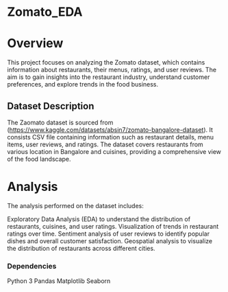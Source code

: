 # Zomato_EDA

# Overview
This project focuses on analyzing the Zomato dataset, which contains information about restaurants, their menus, ratings, and user reviews. The aim is to gain insights into the restaurant industry, understand customer preferences, and explore trends in the food business.

## Dataset Description
The Zaomato dataset is sourced from (https://www.kaggle.com/datasets/absin7/zomato-bangalore-dataset). It consists CSV file containing information such as restaurant details, menu items, user reviews, and ratings. The dataset covers restaurants from various location in Bangalore and cuisines, providing a comprehensive view of the food landscape.

# Analysis
The analysis performed on the dataset includes:

Exploratory Data Analysis (EDA) to understand the distribution of restaurants, cuisines, and user ratings.
Visualization of trends in restaurant ratings over time.
Sentiment analysis of user reviews to identify popular dishes and overall customer satisfaction.
Geospatial analysis to visualize the distribution of restaurants across different cities.

### Dependencies
Python 3
Pandas
Matplotlib
Seaborn
